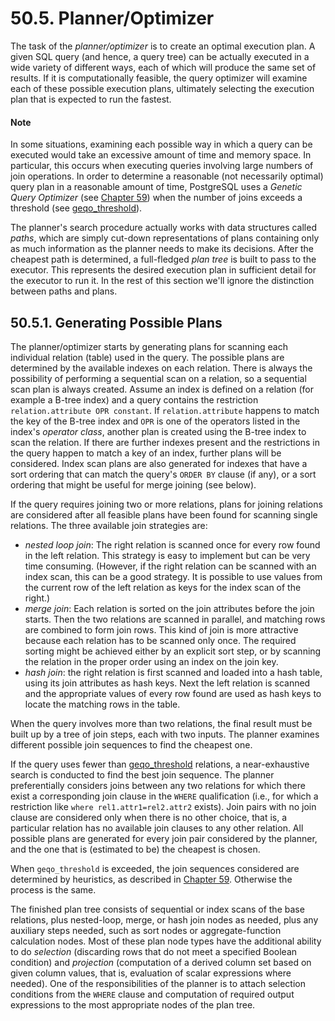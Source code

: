 # 50.5. Planner/Optimizer

The task of the _planner/optimizer_ is to create an optimal execution plan. A given SQL query (and hence, a query tree) can be actually executed in a wide variety of different ways, each of which will produce the same set of results. If it is computationally feasible, the query optimizer will examine each of these possible execution plans, ultimately selecting the execution plan that is expected to run the fastest.

#### Note

In some situations, examining each possible way in which a query can be executed would take an excessive amount of time and memory space. In particular, this occurs when executing queries involving large numbers of join operations. In order to determine a reasonable (not necessarily optimal) query plan in a reasonable amount of time, PostgreSQL uses a _Genetic Query Optimizer_ (see [Chapter 59](https://www.postgresql.org/docs/12/geqo.html)) when the number of joins exceeds a threshold (see [geqo\_threshold](https://www.postgresql.org/docs/12/runtime-config-query.html#GUC-GEQO-THRESHOLD)).

The planner's search procedure actually works with data structures called _paths_, which are simply cut-down representations of plans containing only as much information as the planner needs to make its decisions. After the cheapest path is determined, a full-fledged _plan tree_ is built to pass to the executor. This represents the desired execution plan in sufficient detail for the executor to run it. In the rest of this section we'll ignore the distinction between paths and plans.

## 50.5.1. Generating Possible Plans

The planner/optimizer starts by generating plans for scanning each individual relation (table) used in the query. The possible plans are determined by the available indexes on each relation. There is always the possibility of performing a sequential scan on a relation, so a sequential scan plan is always created. Assume an index is defined on a relation (for example a B-tree index) and a query contains the restriction `relation.attribute OPR constant`. If `relation.attribute` happens to match the key of the B-tree index and `OPR` is one of the operators listed in the index's _operator class_, another plan is created using the B-tree index to scan the relation. If there are further indexes present and the restrictions in the query happen to match a key of an index, further plans will be considered. Index scan plans are also generated for indexes that have a sort ordering that can match the query's `ORDER BY` clause (if any), or a sort ordering that might be useful for merge joining (see below).

If the query requires joining two or more relations, plans for joining relations are considered after all feasible plans have been found for scanning single relations. The three available join strategies are:

* _nested loop join_: The right relation is scanned once for every row found in the left relation. This strategy is easy to implement but can be very time consuming. (However, if the right relation can be scanned with an index scan, this can be a good strategy. It is possible to use values from the current row of the left relation as keys for the index scan of the right.)
* _merge join_: Each relation is sorted on the join attributes before the join starts. Then the two relations are scanned in parallel, and matching rows are combined to form join rows. This kind of join is more attractive because each relation has to be scanned only once. The required sorting might be achieved either by an explicit sort step, or by scanning the relation in the proper order using an index on the join key.
* _hash join_: the right relation is first scanned and loaded into a hash table, using its join attributes as hash keys. Next the left relation is scanned and the appropriate values of every row found are used as hash keys to locate the matching rows in the table.

When the query involves more than two relations, the final result must be built up by a tree of join steps, each with two inputs. The planner examines different possible join sequences to find the cheapest one.

If the query uses fewer than [geqo\_threshold](https://www.postgresql.org/docs/12/runtime-config-query.html#GUC-GEQO-THRESHOLD) relations, a near-exhaustive search is conducted to find the best join sequence. The planner preferentially considers joins between any two relations for which there exist a corresponding join clause in the `WHERE` qualification (i.e., for which a restriction like `where rel1.attr1=rel2.attr2` exists). Join pairs with no join clause are considered only when there is no other choice, that is, a particular relation has no available join clauses to any other relation. All possible plans are generated for every join pair considered by the planner, and the one that is (estimated to be) the cheapest is chosen.

When `geqo_threshold` is exceeded, the join sequences considered are determined by heuristics, as described in [Chapter 59](https://www.postgresql.org/docs/12/geqo.html). Otherwise the process is the same.

The finished plan tree consists of sequential or index scans of the base relations, plus nested-loop, merge, or hash join nodes as needed, plus any auxiliary steps needed, such as sort nodes or aggregate-function calculation nodes. Most of these plan node types have the additional ability to do _selection_ (discarding rows that do not meet a specified Boolean condition) and _projection_ (computation of a derived column set based on given column values, that is, evaluation of scalar expressions where needed). One of the responsibilities of the planner is to attach selection conditions from the `WHERE` clause and computation of required output expressions to the most appropriate nodes of the plan tree.
